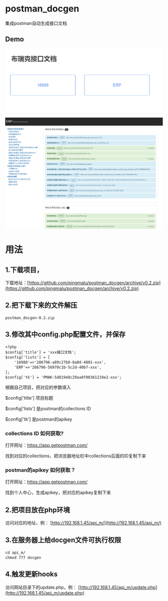 # postman_docgen

集成postman自动生成接口文档

## Demo

![demo1.png](demo1.png)

![demo2.png](demo2.png)


# 用法

## 1.下载项目，

下载地址：[https://github.com/pingmalu/postman_docgen/archive/v0.2.zip](https://github.com/pingmalu/postman_docgen/archive/v0.2.zip)

## 2.把下载下来的文件解压

    postman_docgen-0.2.zip

## 3.修改其中config.php配置文件，并保存

    <?php
    $config['title'] = 'xxx接口文档';
    $config['lists'] = [
        '16988'=>'286796-a89c27b8-8a0d-4801-xxx',
        'ERP'=>'286796-56970c1b-5c2d-40b7-xxx',    
    ];
    $config['tk'] = 'PMAK-5d81948c29aa8f00361219e2-xxx';

根据自己项目，把对应的参数填入

$config['title'] 项目标题

$config['lists'] 是postman的collections ID

$config['tk'] 是postman的apikey

### collections ID 如何获取?

打开网址：https://app.getpostman.com/

找到对应的collections，把浏览器地址栏中collections后面的ID复制下来

### postman的apikey 如何获取？

打开网址：https://app.getpostman.com/

找到个人中心，生成apikey，把对应的apikey复制下来

## 2.把项目放在php环境

访问对应的地址，例： [http://192.168.1.45/api_m/](http://192.168.1.45/api_m/)

## 3.在服务器上给docgen文件可执行权限

    cd api_m/
    chmod 777 docgen

## 4.触发更新hooks


访问网站目录下的update.php，例： [http://192.168.1.45/api_m/update.php](http://192.168.1.45/api_m/update.php)